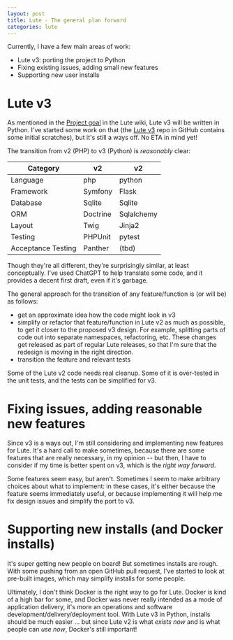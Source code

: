 ```yaml
---
layout: post
title: Lute - The general plan forward
categories: lute
---
```


Currently, I have a few main areas of work:

* Lute v3: porting the project to Python
* Fixing existing issues, adding small new features
* Supporting new user installs

<!--end_excerpt-->

# Lute v3

As mentioned in the [Project goal](https://github.com/jzohrab/lute/wiki/Project-goal) in the Lute wiki, Lute v3 will be written in Python.  I've started some work on that (the [Lute v3](https://github.com/jzohrab/lute_v3) repo in GitHub contains some initial scratches), but it's still a ways off.  No ETA in mind yet!

The transition from v2 (PHP) to v3 (Python) is _reasonably_ clear:

| Category | v2 | v2 |
| --- | --- | --- |
| Language | php | python |
| Framework | Symfony | Flask |
| Database | Sqlite | Sqlite |
| ORM | Doctrine | Sqlalchemy |
| Layout | Twig | Jinja2 |
| Testing | PHPUnit | pytest |
| Acceptance Testing | Panther | (tbd) |

Though they're all different, they're surprisingly similar, at least conceptually.  I've used ChatGPT to help translate some code, and it provides a decent first draft, even if it's garbage.

The general approach for the transition of any feature/function is (or will be) as follows:

* get an approximate idea how the code might look in v3
* simplify or refactor that feature/function in Lute v2 as much as possible, to get it closer to the proposed v3 design.  For example, splitting parts of code out into separate namespaces, refactoring, etc.  These changes get released as part of regular Lute releases, so that I'm sure that the redesign is moving in the right direction.
* transition the feature and relevant tests

Some of the Lute v2 code needs real cleanup.  Some of it is over-tested in the unit tests, and the tests can be simplified for v3.

# Fixing issues, adding reasonable new features

Since v3 is a ways out, I'm still considering and implementing new features for Lute.  It's a hard call to make sometimes, because there are some features that are really necessary, in my opinion -- but then, I have to consider if my time is better spent on v3, which is the _right way forward_.

Some features seem easy, but aren't.  Sometimes I seem to make arbitrary choices about what to implement: in these cases, it's either because the feature seems immediately useful, or because implementing it will help me fix design issues and simplify the port to v3.

# Supporting new installs (and Docker installs)

It's super getting new people on board!  But sometimes installs are rough.  With some pushing from an open GitHub pull request, I've started to look at pre-built images, which may simplify installs for some people.

Ultimately, I don't think Docker is the right way to go for Lute.  Docker is kind of a high bar for some, and Docker was never really intended as a mode of application delivery, it's more an operations and software development/delivery/deployment tool.  With Lute v3 in Python, installs should be much easier ... but since Lute v2 is what _exists now_ and is what people can _use now_, Docker's still important!
